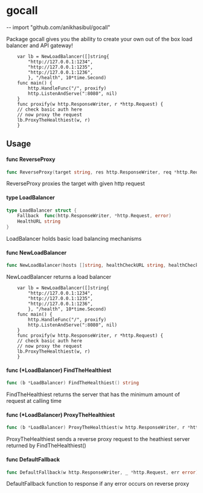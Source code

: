 # gocall
--
    import "github.com/anikhasibul/gocall"

Package gocall gives you the ability to create your own out of the box load
balancer and API gateway!

    	var lb = NewLoadBalancer([]string{
    		"http://127.0.0.1:1234",
    		"http://127.0.0.1:1235",
    		"http://127.0.0.1:1236",
    		}, "/health", 10*time.Second)
    	func main() {
            http.HandleFunc("/", proxify)
            http.ListenAndServe(":8080", nil)
    	}
    	func proxify(w http.ResponseWriter, r *http.Request) {
    	// check basic auth here
    	// now proxy the request
    	lb.ProxyTheHealthiest(w, r)
    	}

## Usage

#### func  ReverseProxy

```go
func ReverseProxy(target string, res http.ResponseWriter, req *http.Request)
```
ReverseProxy proxies the target with given http request

#### type LoadBalancer

```go
type LoadBalancer struct {
	Fallback  func(http.ResponseWriter, *http.Request, error)
	HealthURL string
}
```

LoadBalancer holds basic load balancing mechanisms

#### func  NewLoadBalancer

```go
func NewLoadBalancer(hosts []string, healthCheckURL string, healthCheckDelay time.Duration) *LoadBalancer
```
NewLoadBalancer returns a load balancer

    	var lb = NewLoadBalancer([]string{
    		"http://127.0.0.1:1234",
    		"http://127.0.0.1:1235",
    		"http://127.0.0.1:1236",
    		}, "/health", 10*time.Second)
    	func main() {
            http.HandleFunc("/", proxify)
            http.ListenAndServe(":8080", nil)
    	}
    	func proxify(w http.ResponseWriter, r *http.Request) {
    	// check basic auth here
    	// now proxy the request
    	lb.ProxyTheHealthiest(w, r)
    	}

#### func (*LoadBalancer) FindTheHealthiest

```go
func (b *LoadBalancer) FindTheHealthiest() string
```
FindTheHealthiest returns the server that has the minimum amount of request at
calling time

#### func (*LoadBalancer) ProxyTheHealthiest

```go
func (b *LoadBalancer) ProxyTheHealthiest(w http.ResponseWriter, r *http.Request)
```
ProxyTheHealthiest sends a reverse proxy request to the heathiest server
returned by FindTheHealthiest()

#### func  DefaultFallback

```go
func DefaultFallback(w http.ResponseWriter, _ *http.Request, err error)
```
DefaultFallback function to response if any error occurs on reverse proxy


